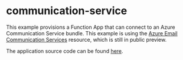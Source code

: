 # communication-service

This example provisions a Function App that can connect to an Azure Communication Service bundle. This example is using the [Azure Email Communication Services](https://learn.microsoft.com/en-us/azure/communication-services/concepts/email/email-overview) resource, which is still in public preview.

The application source code can be found [here](https://github.com/massdriver-cloud/application-examples/tree/main/azure/function-app/communication-service/app).

